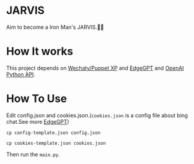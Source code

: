 # JARVIS
Aim to become a Iron Man's JARVIS.🚀🚀
# How It works
This project depends on [Wechaty/Puppet XP](https://github.com/wechaty/puppet-xp) and [EdgeGPT](https://github.com/acheong08/EdgeGPT) and [OpenAI Python API](https://platform.openai.com/).


# How To Use
Edit config.json and cookies.json.(`cookies.json` is a config file about bing chat.See more [EdgeGPT](https://github.com/acheong08/EdgeGPT))

```
cp config-template.json config.json

cp cookies-template.json cookies.json
```

Then run the `main.py`.